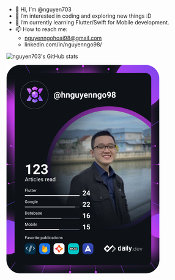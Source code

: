 - 👋 Hi, I’m @nguyen703
- 👀 I’m interested in coding and exploring new things :D
- 🌱 I’m currently learning Flutter/Swift for Mobile development.
- 📫 How to reach me:
  + nguyenngohoai98@gmail.com
  + linkedin.com/in/nguyenngo98/

![nguyen703's GitHub stats](https://github-readme-stats.vercel.app/api?username=nguyen703&show_icons=true&theme=radical)

<a href="https://app.daily.dev/hnguyenngo98"><img src="https://github.com/nguyen703/nguyen703/blob/main/devcard.svg" width="400" alt="Nguyen's Dev Card"/></a>
